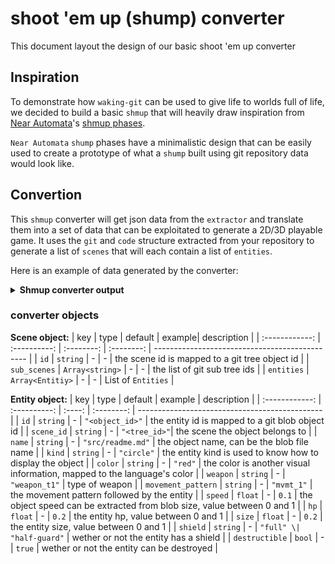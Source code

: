 # shoot 'em up (shump) converter

This document layout the design of our basic shoot 'em up converter

## Inspiration

To demonstrate how `waking-git` can be used to give life to worlds full of life,
we decided to build a basic `shmup` that will heavily draw inspiration from
[Near Automata](https://www.youtube.com/watch?v=wJxNhJ8fjFk)'s [shmup phases](https://www.youtube.com/watch?v=jT2jOeFo5HQ).

`Near Automata` `shump` phases have a minimalistic design that can be easily used to create
a prototype of what a `shump` built using git repository data would look like.

## Convertion

This `shmup` converter will get json data from the `extractor` and translate them
into a set of data that can be exploitated to generate a 2D/3D playable game.
It uses the `git` and `code` structure extracted from your repository to generate a list of `scenes`
that will each contain a list of `entities`.

Here is an example of data generated by the converter:

<details>
<summary><b>Shmup converter output</b></summary>

```json
{
  "<scene_id>": {
    "id": "<scene_id>",
    "sub_scenes": ["sub_scene_1_id", "sub_scene_2_id"],
    "entities": {
      "entity_id": {
        "id": "entity_id",
        "scene_id": "scene_id",
        "name": "readme.md",
        "type": "circle", //more visual than anything else
        "movement_pattern": "pattern_1",
        "color": "#B9D9FF",
        "weapon": "weapon_type_1",
        "speed": 0.2, // from 0 to 1
        "hp": 0.1, // from 0 to 1
        "shield": "none",
        "size": 0.2, // from 0 to 1,
        "destructible": true // is the entity destructible
      },
      "entity_id_2": {
        "id": "entity_id_2",
        "scene_id": "scene_id",
        "name": "src/main.rs",
        "type": "square",
        "movement_pattern": "pattern_1",
        "color": "#34EB6B",
        "weapon": "weapon_type_2",
        "speed": 0.4, // from 0 to 1
        "hp": 0.4, // from 0 to 1
        "shield": "none",
        "destructible": true // is the entity destructible
      }
    }
  }
}
```

</details>

### converter objects

**Scene object:**
| key | type | default | example| description |
| :------------: | :----------: | :--------: | :--------: | ---------------------------------------------- |
| `id` | `string` | - | - | the scene id is mapped to a git tree object id |
| `sub_scenes` | `Array<string>` | - | - | the list of git sub tree ids |
| `entities` | `Array<Entitiy>` | - | - | List of `Entities` |

**Entity object:**
| key | type | default | example | description |
| :------------: | :----------: | :----: | :--------: | ---------------------------------------------- |
| `id` | `string` | - | `"<object_id>"` | the entity id is mapped to a git blob object id |
| `scene_id` | `string` | - | `"<tree_id>"`| the scene the object belongs to |
| `name` | `string` | - | `"src/readme.md"` | the object name, can be the blob file name |
| `kind` | `string` | - | `"circle"` | the entity kind is used to know how to display the object |
| `color` | `string` | - | `"red"` | the color is another visual information, mapped to the language's color |
| `weapon` | `string` | - | `"weapon_t1"` | type of weapon |
| `movement_pattern` | `string` | - | `"mvmt_1"` | the movement pattern followed by the entity |
| `speed` | `float` | - | `0.1` | the object speed can be extracted from blob size, value between 0 and 1 |
| `hp` | `float` | - | `0.2` | the entity hp, value between 0 and 1 |
| `size` | `float` | - | `0.2` | the entity size, value between 0 and 1 |
| `shield` | `string` | - | `"full" \| "half-guard"` | wether or not the entity has a shield |
| `destructible` | `bool` | - | `true` | wether or not the entity can be destroyed |
